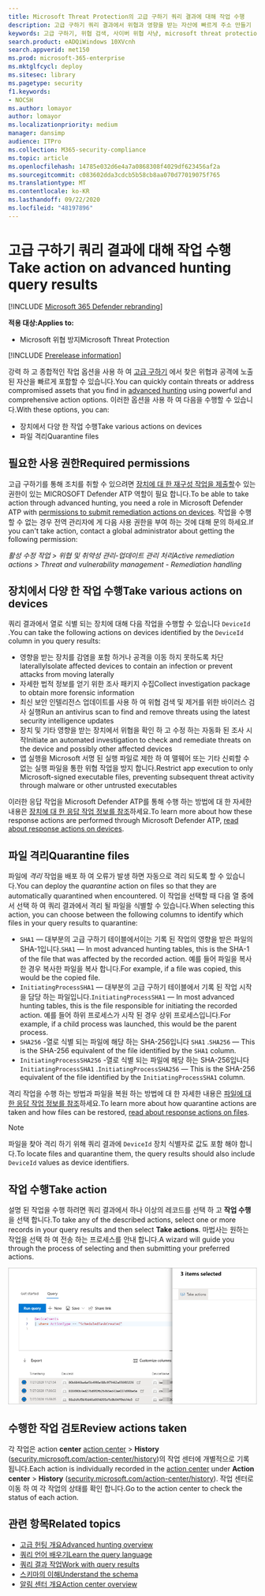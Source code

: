 ```yaml
---
title: Microsoft Threat Protection의 고급 구하기 쿼리 결과에 대해 작업 수행
description: 고급 구하기 쿼리 결과에서 위협과 영향을 받는 자산에 빠르게 주소 만들기
keywords: 고급 구하기, 위협 검색, 사이버 위협 사냥, microsoft threat protection, microsoft 365, mtp, m365, search, query, 원격 분석, 작업 수행
search.product: eADQiWindows 10XVcnh
search.appverid: met150
ms.prod: microsoft-365-enterprise
ms.mktglfcycl: deploy
ms.sitesec: library
ms.pagetype: security
f1.keywords:
- NOCSH
ms.author: lomayor
author: lomayor
ms.localizationpriority: medium
manager: dansimp
audience: ITPro
ms.collection: M365-security-compliance
ms.topic: article
ms.openlocfilehash: 14785e032d6e4a7a0868308f4029df623456af2a
ms.sourcegitcommit: c083602dda3cdcb5b58cb8aa070d77019075f765
ms.translationtype: MT
ms.contentlocale: ko-KR
ms.lasthandoff: 09/22/2020
ms.locfileid: "48197896"
---
```

# <a name="take-action-on-advanced-hunting-query-results"></a><span data-ttu-id="72265-104">고급 구하기 쿼리 결과에 대해 작업 수행</span><span class="sxs-lookup"><span data-stu-id="72265-104">Take action on advanced hunting query results</span></span>

[!INCLUDE [Microsoft 365 Defender rebranding](../includes/microsoft-defender.md)]


<span data-ttu-id="72265-105">**적용 대상:**</span><span class="sxs-lookup"><span data-stu-id="72265-105">**Applies to:**</span></span>
- <span data-ttu-id="72265-106">Microsoft 위협 방지</span><span class="sxs-lookup"><span data-stu-id="72265-106">Microsoft Threat Protection</span></span>

[!INCLUDE [Prerelease information](../includes/prerelease.md)]

<span data-ttu-id="72265-107">강력 하 고 종합적인 작업 옵션을 사용 하 여 [고급 구하기](advanced-hunting-overview.md) 에서 찾은 위협과 공격에 노출 된 자산을 빠르게 포함할 수 있습니다.</span><span class="sxs-lookup"><span data-stu-id="72265-107">You can quickly contain threats or address compromised assets that you find in [advanced hunting](advanced-hunting-overview.md) using powerful and comprehensive action options.</span></span> <span data-ttu-id="72265-108">이러한 옵션을 사용 하 여 다음을 수행할 수 있습니다.</span><span class="sxs-lookup"><span data-stu-id="72265-108">With these options, you can:</span></span>

- <span data-ttu-id="72265-109">장치에서 다양 한 작업 수행</span><span class="sxs-lookup"><span data-stu-id="72265-109">Take various actions on devices</span></span>
- <span data-ttu-id="72265-110">파일 격리</span><span class="sxs-lookup"><span data-stu-id="72265-110">Quarantine files</span></span>

## <a name="required-permissions"></a><span data-ttu-id="72265-111">필요한 사용 권한</span><span class="sxs-lookup"><span data-stu-id="72265-111">Required permissions</span></span>
<span data-ttu-id="72265-112">고급 구하기를 통해 조치를 취할 수 있으려면 [장치에 대 한 재구성 작업을 제출할](https://docs.microsoft.com/windows/security/threat-protection/microsoft-defender-atp/user-roles#permission-options)수 있는 권한이 있는 MICROSOFT Defender ATP 역할이 필요 합니다.</span><span class="sxs-lookup"><span data-stu-id="72265-112">To be able to take action through advanced hunting, you need a role in Microsoft Defender ATP with [permissions to submit remediation actions on devices](https://docs.microsoft.com/windows/security/threat-protection/microsoft-defender-atp/user-roles#permission-options).</span></span> <span data-ttu-id="72265-113">작업을 수행할 수 없는 경우 전역 관리자에 게 다음 사용 권한을 부여 하는 것에 대해 문의 하세요.</span><span class="sxs-lookup"><span data-stu-id="72265-113">If you can't take action, contact a global administrator about getting the following permission:</span></span>

<span data-ttu-id="72265-114">*활성 수정 작업 > 위협 및 취약성 관리-업데이트 관리 처리*</span><span class="sxs-lookup"><span data-stu-id="72265-114">*Active remediation actions > Threat and vulnerability management - Remediation handling*</span></span>

## <a name="take-various-actions-on-devices"></a><span data-ttu-id="72265-115">장치에서 다양 한 작업 수행</span><span class="sxs-lookup"><span data-stu-id="72265-115">Take various actions on devices</span></span>
<span data-ttu-id="72265-116">쿼리 결과에서 열로 식별 되는 장치에 대해 다음 작업을 수행할 수 있습니다 `DeviceId` .</span><span class="sxs-lookup"><span data-stu-id="72265-116">You can take the following actions on devices identified by the `DeviceId` column in you query results:</span></span>

- <span data-ttu-id="72265-117">영향을 받는 장치를 감염을 포함 하거나 공격을 이동 하지 못하도록 차단 laterally</span><span class="sxs-lookup"><span data-stu-id="72265-117">Isolate affected devices to contain an infection or prevent attacks from moving laterally</span></span>
- <span data-ttu-id="72265-118">자세한 법적 정보를 얻기 위한 조사 패키지 수집</span><span class="sxs-lookup"><span data-stu-id="72265-118">Collect investigation package to obtain more forensic information</span></span>
- <span data-ttu-id="72265-119">최신 보안 인텔리전스 업데이트를 사용 하 여 위협 검색 및 제거를 위한 바이러스 검사 실행</span><span class="sxs-lookup"><span data-stu-id="72265-119">Run an antivirus scan to find and remove threats using the latest security intelligence updates</span></span>
- <span data-ttu-id="72265-120">장치 및 기타 영향을 받는 장치에서 위협을 확인 하 고 수정 하는 자동화 된 조사 시작</span><span class="sxs-lookup"><span data-stu-id="72265-120">Initiate an automated investigation to check and remediate threats on the device and possibly other affected devices</span></span>
- <span data-ttu-id="72265-121">앱 실행을 Microsoft 서명 된 실행 파일로 제한 하 여 맬웨어 또는 기타 신뢰할 수 없는 실행 파일을 통한 위협 작업을 방지 합니다.</span><span class="sxs-lookup"><span data-stu-id="72265-121">Restrict app execution to only Microsoft-signed executable files, preventing subsequent threat activity through malware or other untrusted executables</span></span>

<span data-ttu-id="72265-122">이러한 응답 작업을 Microsoft Defender ATP를 통해 수행 하는 방법에 대 한 자세한 내용은 [장치에 대 한 응답 작업 정보를 참조](https://docs.microsoft.com/windows/security/threat-protection/microsoft-defender-atp/respond-machine-alerts)하세요.</span><span class="sxs-lookup"><span data-stu-id="72265-122">To learn more about how these response actions are performed through Microsoft Defender ATP, [read about response actions on devices](https://docs.microsoft.com/windows/security/threat-protection/microsoft-defender-atp/respond-machine-alerts).</span></span>
   
## <a name="quarantine-files"></a><span data-ttu-id="72265-123">파일 격리</span><span class="sxs-lookup"><span data-stu-id="72265-123">Quarantine files</span></span>
<span data-ttu-id="72265-124">파일에 *격리* 작업을 배포 하 여 오류가 발생 하면 자동으로 격리 되도록 할 수 있습니다.</span><span class="sxs-lookup"><span data-stu-id="72265-124">You can deploy the *quarantine* action on files so that they are automatically quarantined when encountered.</span></span> <span data-ttu-id="72265-125">이 작업을 선택할 때 다음 열 중에서 선택 하 여 쿼리 결과에서 격리 될 파일을 식별할 수 있습니다.</span><span class="sxs-lookup"><span data-stu-id="72265-125">When selecting this action, you can choose between the following columns to identify which files in your query results to quarantine:</span></span>

- <span data-ttu-id="72265-126">`SHA1` — 대부분의 고급 구하기 테이블에서이는 기록 된 작업의 영향을 받은 파일의 SHA-1입니다.</span><span class="sxs-lookup"><span data-stu-id="72265-126">`SHA1` — In most advanced hunting tables, this is the SHA-1 of the file that was affected by the recorded action.</span></span> <span data-ttu-id="72265-127">예를 들어 파일을 복사한 경우 복사한 파일을 복사 합니다.</span><span class="sxs-lookup"><span data-stu-id="72265-127">For example, if a file was copied, this would be the copied file.</span></span>
- <span data-ttu-id="72265-128">`InitiatingProcessSHA1` — 대부분의 고급 구하기 테이블에서 기록 된 작업 시작을 담당 하는 파일입니다.</span><span class="sxs-lookup"><span data-stu-id="72265-128">`InitiatingProcessSHA1` — In most advanced hunting tables, this is the file responsible for initiating the recorded action.</span></span> <span data-ttu-id="72265-129">예를 들어 하위 프로세스가 시작 된 경우 상위 프로세스입니다.</span><span class="sxs-lookup"><span data-stu-id="72265-129">For example, if a child process was launched, this would be the parent process.</span></span> 
- <span data-ttu-id="72265-130">`SHA256` -열로 식별 되는 파일에 해당 하는 SHA-256입니다 `SHA1` .</span><span class="sxs-lookup"><span data-stu-id="72265-130">`SHA256` — This is the SHA-256 equivalent of the file identified by the `SHA1` column.</span></span>
- <span data-ttu-id="72265-131">`InitiatingProcessSHA256` -열로 식별 되는 파일에 해당 하는 SHA-256입니다 `InitiatingProcessSHA1` .</span><span class="sxs-lookup"><span data-stu-id="72265-131">`InitiatingProcessSHA256` — This is the SHA-256 equivalent of the file identified by the `InitiatingProcessSHA1` column.</span></span>

<span data-ttu-id="72265-132">격리 작업을 수행 하는 방법과 파일을 복원 하는 방법에 대 한 자세한 내용은 [파일에 대 한 응답 작업 정보를 참조](https://docs.microsoft.com/windows/security/threat-protection/microsoft-defender-atp/respond-file-alerts)하세요.</span><span class="sxs-lookup"><span data-stu-id="72265-132">To learn more about how quarantine actions are taken and how files can be restored, [read about response actions on files](https://docs.microsoft.com/windows/security/threat-protection/microsoft-defender-atp/respond-file-alerts).</span></span>

>[!NOTE]
><span data-ttu-id="72265-133">파일을 찾아 격리 하기 위해 쿼리 결과에 `DeviceId` 장치 식별자로 값도 포함 해야 합니다.</span><span class="sxs-lookup"><span data-stu-id="72265-133">To locate files and quarantine them, the query results should also include `DeviceId` values as device identifiers.</span></span>  

## <a name="take-action"></a><span data-ttu-id="72265-134">작업 수행</span><span class="sxs-lookup"><span data-stu-id="72265-134">Take action</span></span>
<span data-ttu-id="72265-135">설명 된 작업을 수행 하려면 쿼리 결과에서 하나 이상의 레코드를 선택 하 고 **작업 수행**을 선택 합니다.</span><span class="sxs-lookup"><span data-stu-id="72265-135">To take any of the described actions, select one or more records in your query results and then select **Take actions**.</span></span> <span data-ttu-id="72265-136">마법사는 원하는 작업을 선택 하 여 전송 하는 프로세스를 안내 합니다.</span><span class="sxs-lookup"><span data-stu-id="72265-136">A wizard will guide you through the process of selecting and then submitting your preferred actions.</span></span>

![레코드를 검사 하기 위한 패널이 있는 선택한 레코드의 이미지](../../media/mtp-ah/ah-take-actions.png)

## <a name="review-actions-taken"></a><span data-ttu-id="72265-138">수행한 작업 검토</span><span class="sxs-lookup"><span data-stu-id="72265-138">Review actions taken</span></span>
<span data-ttu-id="72265-139">각 작업은 action **center** [action center](mtp-action-center.md)  >  **History** ([security.microsoft.com/action-center/history](https://security.microsoft.com/action-center/history))의 작업 센터에 개별적으로 기록 됩니다.</span><span class="sxs-lookup"><span data-stu-id="72265-139">Each action is individually recorded in the [action center](mtp-action-center.md) under **Action center** > **History** ([security.microsoft.com/action-center/history](https://security.microsoft.com/action-center/history)).</span></span> <span data-ttu-id="72265-140">작업 센터로 이동 하 여 각 작업의 상태를 확인 합니다.</span><span class="sxs-lookup"><span data-stu-id="72265-140">Go to the action center to check the status of each action.</span></span>
 
## <a name="related-topics"></a><span data-ttu-id="72265-141">관련 항목</span><span class="sxs-lookup"><span data-stu-id="72265-141">Related topics</span></span>
- [<span data-ttu-id="72265-142">고급 헌팅 개요</span><span class="sxs-lookup"><span data-stu-id="72265-142">Advanced hunting overview</span></span>](advanced-hunting-overview.md)
- [<span data-ttu-id="72265-143">쿼리 언어 배우기</span><span class="sxs-lookup"><span data-stu-id="72265-143">Learn the query language</span></span>](advanced-hunting-query-language.md)
- [<span data-ttu-id="72265-144">쿼리 결과 작업</span><span class="sxs-lookup"><span data-stu-id="72265-144">Work with query results</span></span>](advanced-hunting-query-results.md)
- [<span data-ttu-id="72265-145">스키마의 이해</span><span class="sxs-lookup"><span data-stu-id="72265-145">Understand the schema</span></span>](advanced-hunting-schema-tables.md)
- [<span data-ttu-id="72265-146">알림 센터 개요</span><span class="sxs-lookup"><span data-stu-id="72265-146">Action center overview</span></span>](mtp-action-center.md)
